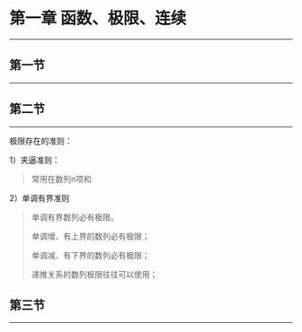 # 第一章	函数、极限、连续

---



## 第一节

---

## 第二节

---



极限存在的准则：

1）夹逼准则：

> 常用在数列n项和

2）单调有界准则

> 单调有界数列必有极限。
>
> 单调增、有上界的数列必有极限；
>
> 单调减、有下界的数列必有极限；
>
> 递推关系的数列极限往往可以使用；



## 第三节

---

